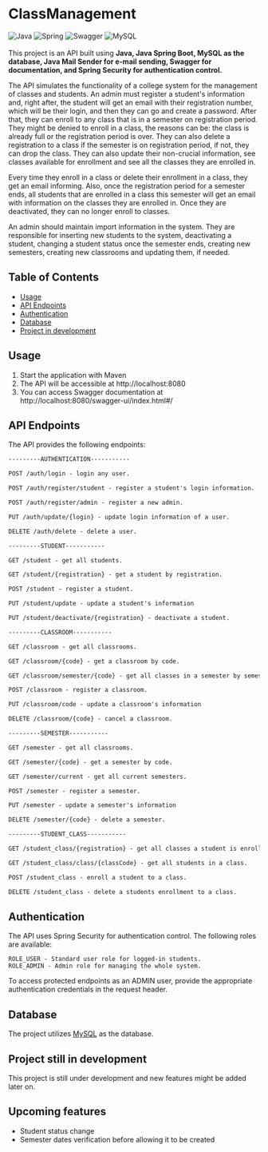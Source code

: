# ClassManagement


![Java](https://img.shields.io/badge/java-%23ED8B00.svg?style=for-the-badge&logo=openjdk&logoColor=white)
![Spring](https://img.shields.io/badge/spring-%236DB33F.svg?style=for-the-badge&logo=spring&logoColor=white)
![Swagger](https://img.shields.io/badge/-Swagger-%23Clojure?style=for-the-badge&logo=swagger&logoColor=white)
![MySQL](https://img.shields.io/badge/mysql-%2300f.svg?style=for-the-badge&logo=mysql&logoColor=white)&nbsp;<br><br>
This project is an API built using **Java, Java Spring Boot, MySQL as the database, Java Mail Sender for e-mail sending, Swagger for documentation, and Spring Security for authentication control.**

The API simulates the functionality of a college system for the management of classes and students. An admin must register a student's information and, right after, the student will get an email with their registration number, which will be their login, and then they can go and create a password. After that, they can enroll to any class that is in a semester on registration period. They might be denied to enroll in a class, the reasons can be: the class is already full or the registration period is over. They can also delete a registration to a class if the semester is on registration period, if not, they can drop the class. They can also update their non-crucial information, see classes available for enrollment and see all the classes they are enrolled in.

Every time they enroll in a class or delete their enrollment in a class, they get an email informing. Also, once the registration period for a semester ends, all students that are enrolled in a class this semester will get an email with information on the classes they are enrolled in. Once they are deactivated, they can no longer enroll to classes.

An admin should maintain import information in the system. They are responsible for inserting new students to the system, deactivating a student, changing a student status once the semester ends, creating new semesters, creating new classrooms and updating them, if needed.

## Table of Contents

- [Usage](#usage)
- [API Endpoints](#api-endpoints)
- [Authentication](#authentication)
- [Database](#database)
- [Project in development](#project-still-in-development)


## Usage

1. Start the application with Maven
2. The API will be accessible at http://localhost:8080
3. You can access Swagger documentation at http://localhost:8080/swagger-ui/index.html#/

## API Endpoints
The API provides the following endpoints:

```markdown
---------AUTHENTICATION-----------

POST /auth/login - login any user.

POST /auth/register/student - register a student's login information.

POST /auth/register/admin - register a new admin.

PUT /auth/update/{login} - update login information of a user.

DELETE /auth/delete - delete a user.

---------STUDENT-----------

GET /student - get all students.

GET /student/{registration} - get a student by registration.

POST /student - register a student.

PUT /student/update - update a student's information

PUT /student/deactivate/{registration} - deactivate a student.

---------CLASSROOM-----------

GET /classroom - get all classrooms.

GET /classroom/{code} - get a classroom by code.

GET /classroom/semester/{code} - get all classes in a semester by semester's code.

POST /classroom - register a classroom.

PUT /classroom/code - update a classroom's information

DELETE /classroom/{code} - cancel a classroom.

---------SEMESTER-----------

GET /semester - get all classrooms.

GET /semester/{code} - get a semester by code.

GET /semester/current - get all current semesters.

POST /semester - register a semester.

PUT /semester - update a semester's information

DELETE /semester/{code} - delete a semester.

---------STUDENT_CLASS-----------

GET /student_class/{registration} - get all classes a student is enrolled in a current semester.

GET /student_class/class/{classCode} - get all students in a class.

POST /student_class - enroll a student to a class.

DELETE /student_class - delete a students enrollment to a class.

```

## Authentication
The API uses Spring Security for authentication control. The following roles are available:

```
ROLE_USER - Standard user role for logged-in students.
ROLE_ADMIN - Admin role for managing the whole system.
```
To access protected endpoints as an ADMIN user, provide the appropriate authentication credentials in the request header.

## Database
The project utilizes [MySQL](https://www.mysql.com) as the database.


## Project still in development

This project is still under development and new features might be added later on.


## Upcoming features

- Student status change
- Semester dates verification before allowing it to be created
